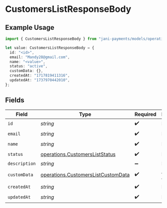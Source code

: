 # CustomersListResponseBody

## Example Usage

```typescript
import { CustomersListResponseBody } from "jani-payments/models/operations";

let value: CustomersListResponseBody = {
  id: "<id>",
  email: "Mandy28@gmail.com",
  name: "<value>",
  status: "active",
  customData: {},
  createdAt: "1717819411316",
  updatedAt: "1737970442010",
};
```

## Fields

| Field                                                                                    | Type                                                                                     | Required                                                                                 | Description                                                                              |
| ---------------------------------------------------------------------------------------- | ---------------------------------------------------------------------------------------- | ---------------------------------------------------------------------------------------- | ---------------------------------------------------------------------------------------- |
| `id`                                                                                     | *string*                                                                                 | :heavy_check_mark:                                                                       | N/A                                                                                      |
| `email`                                                                                  | *string*                                                                                 | :heavy_check_mark:                                                                       | N/A                                                                                      |
| `name`                                                                                   | *string*                                                                                 | :heavy_check_mark:                                                                       | N/A                                                                                      |
| `status`                                                                                 | [operations.CustomersListStatus](../../models/operations/customersliststatus.md)         | :heavy_check_mark:                                                                       | N/A                                                                                      |
| `description`                                                                            | *string*                                                                                 | :heavy_minus_sign:                                                                       | N/A                                                                                      |
| `customData`                                                                             | [operations.CustomersListCustomData](../../models/operations/customerslistcustomdata.md) | :heavy_check_mark:                                                                       | Any valid JSON value                                                                     |
| `createdAt`                                                                              | *string*                                                                                 | :heavy_check_mark:                                                                       | N/A                                                                                      |
| `updatedAt`                                                                              | *string*                                                                                 | :heavy_check_mark:                                                                       | N/A                                                                                      |